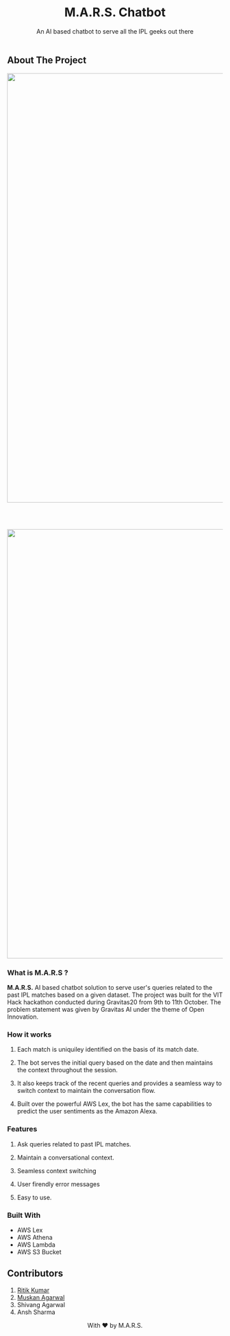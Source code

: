 

<br>
<p align="center">
  <h1 align="center">M.A.R.S. Chatbot</h1>

  <p align="center">
    An AI based chatbot to serve all the IPL geeks out there
    <br>
    <br>
  </p>
</p>





<!-- ABOUT THE PROJECT -->
## About The Project

<p align="center"> 
    <img src=""  width="1000">
</p>
<br><br>
<p align="center"> 
    <img src=""  width="1000">
</p>

### What is M.A.R.S ?
<b>M.A.R.S.</b> AI based chatbot solution to serve user's queries related to the past IPL matches based on a given dataset. The project was built for the VIT Hack hackathon conducted during Gravitas20 from 9th to 11th October. The problem statement was given by Gravitas AI under the theme of Open Innovation.

### How it works
1) Each match is uniquiley identified on the basis of its match date.

2) The bot serves the initial query based on the date and then maintains the context throughout the session.

3) It also keeps track of the recent queries and provides a seamless way to switch context to maintain the conversation flow.

4) Built over the powerful AWS Lex, the bot has the same capabilities to predict the user sentiments as the Amazon Alexa.

### Features
1) Ask queries related to past IPL matches.

2) Maintain a conversational context.

3) Seamless context switching

4) User firendly error messages

5) Easy to use.
### Built With

* AWS Lex
* AWS Athena
* AWS Lambda
* AWS S3 Bucket
<!-- CONTRIBUTING -->



## Contributors
1) [Ritik Kumar](https://github.com/iamr-kumar)
2) [Muskan Agarwal](https://github.com/muskan278) 
3) Shivang Agarwal
4) Ansh Sharma



<p align="center">
	With ❤️ by M.A.R.S.</a>
</p>

